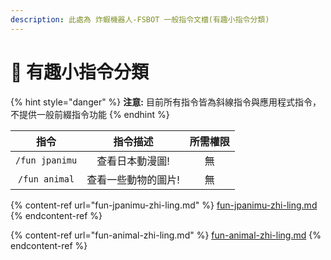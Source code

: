 ```yaml
---
description: 此處為 炸蝦機器人-FSBOT 一般指令文檔(有趣小指令分類)
---
```


# 📁 有趣小指令分類

{% hint style="danger" %}
**注意:** 目前所有指令皆為斜線指令與應用程式指令，不提供一般前綴指令功能
{% endhint %}

|       指令       |    指令描述    | 所需權限 |
| :------------: | :--------: | :--: |
| `/fun jpanimu` |  查看日本動漫圖!  |   無  |
|  `/fun animal` | 查看一些動物的圖片! |   無  |

{% content-ref url="fun-jpanimu-zhi-ling.md" %}
[fun-jpanimu-zhi-ling.md](fun-jpanimu-zhi-ling.md)
{% endcontent-ref %}

{% content-ref url="fun-animal-zhi-ling.md" %}
[fun-animal-zhi-ling.md](fun-animal-zhi-ling.md)
{% endcontent-ref %}
